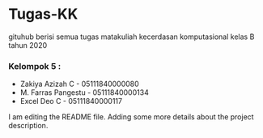 # Tugas-KK
gituhub berisi semua tugas matakuliah kecerdasan komputasional kelas B tahun 2020

### Kelompok 5 :
- Zakiya Azizah C - 05111840000080
- M. Farras Pangestu - 05111840000134 
- Excel  Deo C - 05111840000117

I am editing the README file. Adding some more details about the project description.

